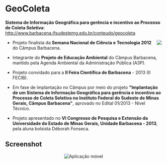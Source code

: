 # GeoColeta

__Sistema de Informação Geográfica para gerência e incentivo ao Processo de Coleta Seletiva__: http://www.barbacena.ifsudestemg.edu.br/conteudo/geocoleta

<img align="right" src="https://raw.github.com/rafjaa/GeoColeta/master/samples/territorios_informacionais.jpg" />

- Projeto finalista da __Semana Nacional de Ciência e Tecnologia 2012__ do Câmpus Barbacena.

- Integrante do __Projeto de Educação Ambiental__ do Câmpus Barbacena, mantido pela Agenda Ambiental da Administração Pública (A3P).

- Projeto convidado para a __II Feira Científica de Barbacena__ - 2013 (II FECIB).

- Em fase de implantação no Câmpus por meio do projeto __"Implantação de um Sistema de Informação Geográfica para gerência e incentivo ao Processo de Coleta Seletiva no Instituto Federal do Sudeste de Minas Gerais, Câmpus Barbacena"__, aprovado no Edital 01/2013 - Nível Técnico.

- Projeto apresentado no __VI Congresso de Pesquisa e Extensão da Universidade do Estado de Minas Gerais, Unidade Barbacena - 2013__, pela aluna bolsista Déborah Fonseca.

## Screenshot

<p align="center">
  <img src="https://raw.github.com/rafjaa/GeoColeta/master/samples/geocoleta011.png" alt="Aplicação móvel" />
</p>

